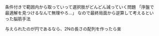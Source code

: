 条件付きで範囲内から取っていって選択肢がどんどん減っていく問題
「序盤で最適解を見つけるなんて無理やろ...」
なので最終局面から逆算して考えるといった脳筋手法

与えられたのが円であるなら、2Nの長さの配列を作ったら楽
